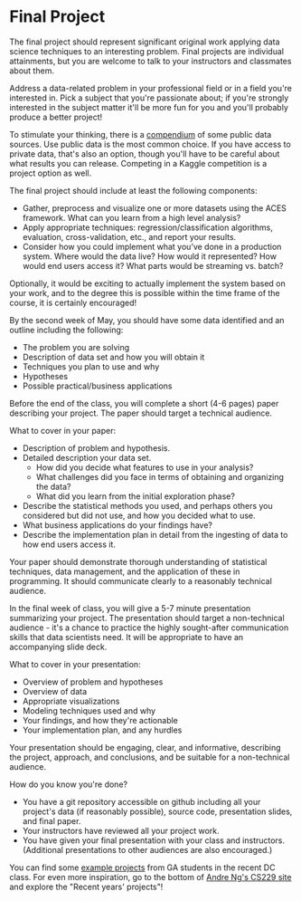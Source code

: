 # Final Project

The final project should represent significant original work applying data science techniques to an interesting problem. Final projects are individual attainments, but you are welcome to talk to your instructors and classmates about them.

Address a data­-related problem in your professional field or in a field you're interested in. Pick a subject that you're passionate about; if you're strongly interested in the subject matter it'll be more fun for you and you'll probably produce a better project!

To stimulate your thinking, there is a [compendium](data_sources.md) of some public data sources. Use public data is the most common choice. If you have access to private data, that's also an option, though you'll have to be careful about what results you can release. Competing in a Kaggle competition is a project option as well.

The final project should include at least the following components:

 * Gather, preprocess and visualize one or more datasets using the ACES framework. What can you learn from a high­ level analysis?
 * Apply appropriate techniques: regression/classification algorithms, evaluation, cross-­validation, etc., and report your results.
 * Consider how you could implement what you’ve done in a production system. Where would the data live? How would it represented? How would end ­users access it? What parts would be streaming vs. batch?

Optionally, it would be exciting to actually implement the system based on your work, and to the degree this is possible within the time frame of the course, it is certainly encouraged!

By the second week of May, you should have some data identified and an outline including the following:

 * The problem you are solving
 * Description of data set and how you will obtain it
 * Techniques you plan to use and why
 * Hypotheses
 * Possible practical/business applications


Before the end of the class, you will complete a short (4-6 pages) paper describing your project. The paper should target a technical audience.

What to cover in your paper:

 * Description of problem and hypothesis.
 * Detailed description your data set.
     * How did you decide what features to use in your analysis?
     * What challenges did you face in terms of obtaining and organizing the data?
     * What did you learn from the initial exploration phase?
 * Describe the statistical methods you used, and perhaps others you considered but did not use, and how you decided what to use.
 * What business applications do your findings have?
 * Describe the implementation plan in detail from the ingesting of data to how end ­users access it.

Your paper should demonstrate thorough understanding of statistical techniques, data management, and the application of these in programming. It should communicate clearly to a reasonably technical audience.

In the final week of class, you will give a 5-7 minute presentation summarizing your project. The presentation should target a non­-technical audience - it's a chance to practice the highly sought-after communication skills that data scientists need. It will be appropriate to have an accompanying slide deck.

What to cover in your presentation:

 * Overview of problem and hypotheses
 * Overview of data
 * Appropriate visualizations
 * Modeling techniques used and why
 * Your findings, and how they're actionable
 * Your implementation plan, and any hurdles

Your presentation should be engaging, clear, and informative, describing the project, approach, and conclusions, and be suitable for a non­-technical audience.

How do you know you're done?

 * You have a git repository accessible on github including all your project's data (if reasonably possible), source code, presentation slides, and final paper.
 * Your instructors have reviewed all your project work.
 * You have given your final presentation with your class and instructors. (Additional presentations to other audiences are also encouraged.)

You can find some [example projects](https://github.com/ajschumacher/gadsdc/tree/master/final_projects/examples) from GA students in the recent DC class. For even more inspiration, go to the bottom of [Andre Ng's CS229 site](http://cs229.stanford.edu/) and explore the "Recent years' projects"!
